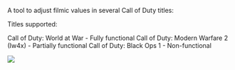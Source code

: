 A tool to adjust filmic values in several Call of Duty titles:

Titles supported:

Call of Duty: World at War - Fully functional
Call of Duty: Modern Warfare 2 (Iw4x) - Partially functional
Call of Duty: Black Ops 1 - Non-functional

 <img src="https://i.imgur.com/3ezWZkR.gif"/>
